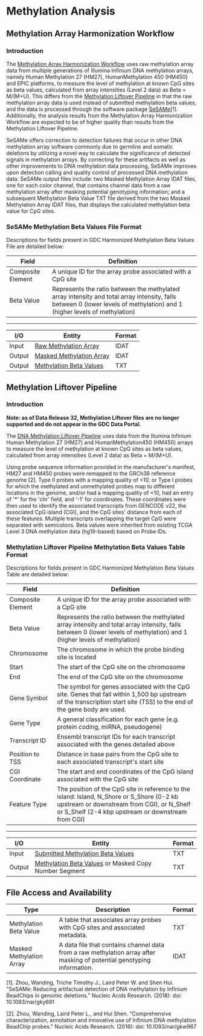 # Methylation Analysis

## Methylation Array Harmonization Workflow

### Introduction

The [Methylation Array Harmonization Workflow](https://docs.gdc.cancer.gov/Data_Dictionary/viewer/#?view=table-definition-view&id=methylation_array_harmonization_workflow) uses raw methylation array data from multiple generations of Illumina Infinium DNA methylation arrays, namely Human Methylation 27 (HM27), HumanMethylation 450 (HM450) and EPIC platforms, to measure the level of methylation at known CpG sites as beta values, calculated from array intensities (Level 2 data) as Beta = M/(M+U). This differs from the [Methylation Liftover Pipeline](https://docs.gdc.cancer.gov/Data_Dictionary/viewer/#?view=table-definition-view&id=methylation_liftover_workflow) in that the raw methylation array data is used instead of submitted methylation beta values, and the data is processed through the software package [SeSAMe](https://github.com/zwdzwd/sesame)[1]. Additionally, the analysis results from the Methylation Array Harmonization Workflow are expected to be of higher quality than results from the Methylation Liftover Pipeline.

SeSAMe offers correction to detection failures that occur in other DNA methylation array software commonly due to germline and somatic deletions by utilizing a novel way to calculate the significance of detected signals in methylation arrays. By correcting for these artifacts as well as other improvements to DNA methylation data processing, SeSAMe improves upon detection calling and quality control of processed DNA methylation data. SeSAMe output files include: two Masked Methylation Array IDAT files, one for each color channel, that contains channel data from a raw methylation array after masking potential genotyping information; and a subsequent Methylation Beta Value TXT file derived from the two Masked Methylation Array IDAT files, that displays the calculated methylation beta value for CpG sites.

### SeSAMe Methylation Beta Values File Format

Descriptions for fields present in GDC Harmonized Methylation Beta Values File are detailed below:

| Field | Definition |
|---|---|
| Composite Element | A unique ID for the array probe associated with a CpG site |
| Beta Value | Represents the ratio between the methylated array intensity and total array intensity, falls between 0 (lower levels of methylation) and 1 (higher levels of methylation) |

---
| I/O | Entity | Format |
|---|---|---|
| Input | [Raw Methylation Array](https://docs.gdc.cancer.gov/Data_Dictionary/viewer/#?view=table-definition-view&id=raw_methylation_array) | IDAT |
| Output | [Masked Methylation Array](https://docs.gdc.cancer.gov/Data_Dictionary/viewer/#?view=table-definition-view&id=masked_methylation_array) | IDAT |
| Output | [Methylation Beta Values](/Data_Dictionary/viewer/#?view=table-definition-view&id=methylation_beta_value) | TXT |


## Methylation Liftover Pipeline

### Introduction

__Note: as of Data Release 32, Methylation Liftover files are no longer supported and do not appear in the GDC Data Portal.__ 

The [DNA Methylation Liftover Pipeline](https://docs.gdc.cancer.gov/Data_Dictionary/viewer/#?view=table-definition-view&id=methylation_liftover_workflow) uses data from the Illumina Infinium Human Methylation 27 (HM27) and HumanMethylation450 (HM450) arrays to measure the level of methylation at known CpG sites as beta values, calculated from array intensities (Level 2 data) as Beta = M/(M+U).

Using probe sequence information provided in the manufacturer's manifest, HM27 and HM450 probes were remapped to the GRCh38 reference genome [2]. Type II probes with a mapping quality of <10, or Type I probes for which the methylated and unmethylated probes map to different locations in the genome, and/or had a mapping quality of <10, had an entry of '\*' for the 'chr' field, and '-1' for coordinates. These coordinates were then used to identify the associated transcripts from GENCODE v22, the associated CpG island (CGI), and the CpG sites' distance from each of these features. Multiple transcripts overlapping the target CpG were separated with semicolons. Beta values were inherited from existing TCGA Level 3 DNA methylation data (hg19-based) based on Probe IDs.

### Methylation Liftover Pipeline Methylation Beta Values Table Format

Descriptions for fields present in GDC Harmonized Methylation Beta Values Table are detailed below:

| Field | Definition |
|---|---|
| Composite Element | A unique ID for the array probe associated with a CpG site |
| Beta Value | Represents the ratio between the methylated array intensity and total array intensity, falls between 0 (lower levels of methylation) and 1 (higher levels of methylation) |
| Chromosome | The chromosome in which the probe binding site is located |
| Start | The start of the CpG site on the chromosome |
| End | The end of the CpG site on the chromosome |
| Gene Symbol | The symbol for genes associated with the CpG site. Genes that fall within 1,500 bp upstream of the transcription start site (TSS) to the end of the gene body are used.    |
| Gene Type | A general classification for each gene (e.g. protein coding, miRNA, pseudogene) |
| Transcript ID |  Ensembl transcript IDs for each transcript associated with the genes detailed above |
| Position to TSS | Distance in base pairs from the CpG site to each associated transcript's start site  |
| CGI Coordinate | The start and end coordinates of the CpG island associated with the CpG site |
| Feature Type | The position of the CpG site in reference to the island: Island, N_Shore or S_Shore (0-2 kb upstream or downstream from CGI), or N_Shelf or S_Shelf (2-4 kbp upstream or downstream from CGI) |

---
| I/O | Entity | Format |
|---|---|---|
| Input | [Submitted Methylation Beta Values](/Data_Dictionary/viewer/#?view=table-definition-view&id=submitted_methylation_beta_value) |  TXT |
| Output | [Methylation Beta Values](/Data_Dictionary/viewer/#?view=table-definition-view&id=methylation_beta_value) or Masked Copy Number Segment | TXT  |


## File Access and Availability

| Type | Description | Format |
|---|---|---|
| Methylation Beta Value | A table that associates array probes with CpG sites and associated metadata. | TXT |
| Masked Methylation Array | A data file that contains channel data from a raw methylation array after masking of potential genotyping information. | IDAT |


[1]. Zhou, Wanding, Triche Timothy J., Laird Peter W. and Shen Hui. "SeSAMe: Reducing artifactual detection of DNA methylation by Infinium BeadChips in genomic deletions." Nucleic Acids Research. (2018): doi: 10.1093/nar/gky691

[2]. Zhou, Wanding, Laird Peter L., and Hui Shen. "Comprehensive characterization, annotation and innovative use of Infinium DNA methylation BeadChip probes." Nucleic Acids Research. (2016): doi: 10.1093/nar/gkw967
